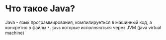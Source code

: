 # Что такое Java?

Java - язык программирования, компилируеться в машинный код, 
а конкретно в файлы `*.java` которые исполняються через JVM (java virtual machine)